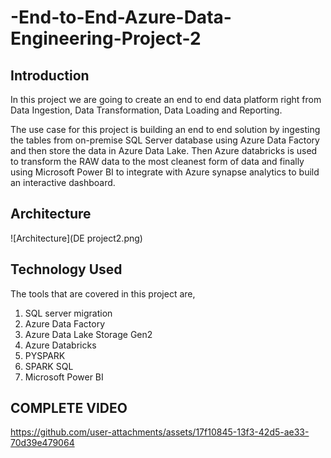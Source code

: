 # -End-to-End-Azure-Data-Engineering-Project-2


## Introduction
In this project we are going to create an end to end data platform right from Data Ingestion, Data Transformation, Data Loading and Reporting. 

The use case for this project is building an end to end solution by ingesting the tables from on-premise SQL Server database using Azure Data Factory and then store the data in Azure Data Lake. Then Azure databricks is used to transform the RAW data to the most cleanest form of data and  finally using Microsoft Power BI to integrate with Azure synapse analytics to build an interactive dashboard. 

## Architecture
![Architecture](DE project2.png)

## Technology Used
The tools that are covered in this project are,

1. SQL server migration 
2. Azure Data Factory
3. Azure Data Lake Storage Gen2
4. Azure Databricks
5. PYSPARK
6. SPARK SQL
7. Microsoft Power BI

## COMPLETE VIDEO 
https://github.com/user-attachments/assets/17f10845-13f3-42d5-ae33-70d39e479064

